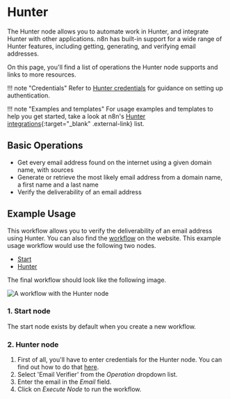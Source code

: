 # Hunter

The Hunter node allows you to automate work in Hunter, and integrate Hunter with other applications. n8n has built-in support for a wide range of Hunter features, including getting, generating, and verifying email addresses. 

On this page, you'll find a list of operations the Hunter node supports and links to more resources.

!!! note "Credentials"
    Refer to [Hunter credentials](https://docs.n8n.io/integrations/builtin/credentials/hunter/) for guidance on setting up authentication. 

!!! note "Examples and templates"
    For usage examples and templates to help you get started, take a look at n8n's [Hunter integrations](https://n8n.io/integrations/hunter/){:target="_blank" .external-link} list.


## Basic Operations

* Get every email address found on the internet using a given domain name, with sources
* Generate or retrieve the most likely email address from a domain name, a first name and a last name
* Verify the deliverability of an email address


## Example Usage

This workflow allows you to verify the deliverability of an email address using Hunter. You can also find the [workflow](https://n8n.io/workflows/519) on the website. This example usage workflow would use the following two nodes.
- [Start](/integrations/builtin/core-nodes/n8n-nodes-base.start/)
- [Hunter]()

The final workflow should look like the following image.

![A workflow with the Hunter node](/_images/integrations/builtin/app-nodes/hunter/workflow.png)

### 1. Start node

The start node exists by default when you create a new workflow.

### 2. Hunter node

1. First of all, you'll have to enter credentials for the Hunter node. You can find out how to do that [here](/integrations/builtin/credentials/hunter/).
2. Select 'Email Verifier' from the *Operation* dropdown list.
3. Enter the email in the *Email* field.
4. Click on *Execute Node* to run the workflow.
